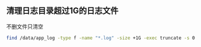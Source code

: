
## 清理日志目录超过1G的日志文件
不删文件只清空

```sh
find /data/app_log -type f -name "*.log" -size +1G -exec truncate -s 0 {} \;
```